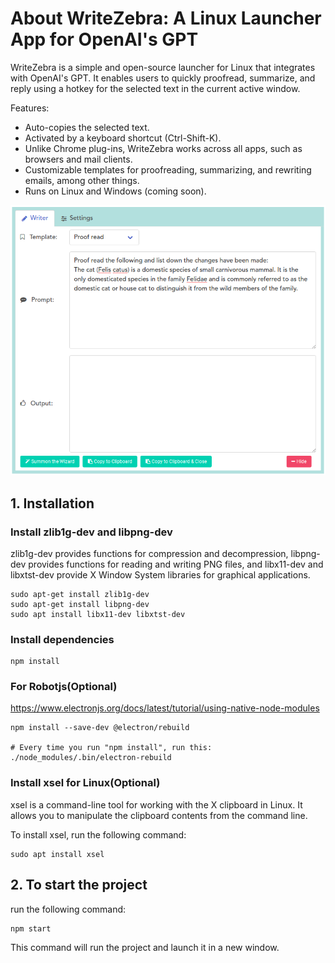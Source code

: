 # About WriteZebra: A Linux Launcher App for OpenAI's GPT
WriteZebra is a simple and open-source launcher for Linux that integrates with OpenAI's GPT. It enables users to quickly proofread, summarize, and reply using a hotkey for the selected text in the current active window.

Features:
- Auto-copies the selected text.
- Activated by a keyboard shortcut (Ctrl-Shift-K).
- Unlike Chrome plug-ins, WriteZebra works across all apps, such as browsers and mail clients.
- Customizable templates for proofreading, summarizing, and rewriting emails, among other things.
- Runs on Linux and Windows (coming soon).

<img src="screenshot.png" width="600px">

## 1. Installation




### Install zlib1g-dev and libpng-dev
zlib1g-dev provides functions for compression and decompression, libpng-dev provides functions for reading and writing PNG files, and libx11-dev and libxtst-dev provide X Window System libraries for graphical applications.
```
sudo apt-get install zlib1g-dev
sudo apt-get install libpng-dev
sudo apt install libx11-dev libxtst-dev
```


### Install dependencies
```
npm install
```

### For Robotjs(Optional)
https://www.electronjs.org/docs/latest/tutorial/using-native-node-modules
```
npm install --save-dev @electron/rebuild

# Every time you run "npm install", run this:
./node_modules/.bin/electron-rebuild
```

### Install xsel for Linux(Optional)
xsel is a command-line tool for working with the X clipboard in Linux. It allows you to manipulate the clipboard contents from the command line.

To install xsel, run the following command:

```
sudo apt install xsel
```

## 2. To start the project

run the following command:
```
npm start
```

This command will run the project and launch it in a new window.